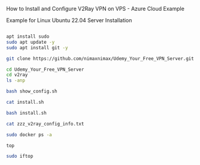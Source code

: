 How to Install and Configure V2Ray VPN on VPS - Azure Cloud Example

Example for Linux Ubuntu 22.04 Server Installation

```bash

apt install sudo
sudo apt update -y
sudo apt install git -y

git clone https://github.com/nimaxnimax/Udemy_Your_Free_VPN_Server.git

cd Udemy_Your_Free_VPN_Server
cd v2ray
ls -anp

bash show_config.sh

cat install.sh

bash install.sh

cat zzz_v2ray_config_info.txt

sudo docker ps -a

top

sudo iftop

```

